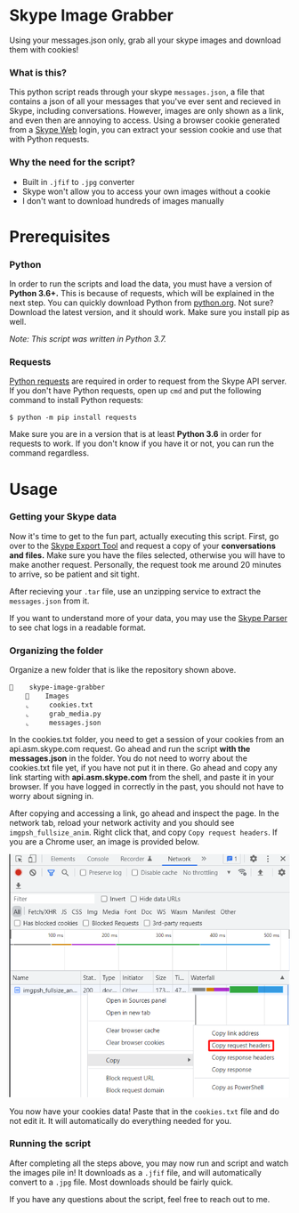 # Skype Image Grabber
Using your messages.json only, grab all your skype images and download them with cookies!

### What is this?
This python script reads through your skype `messages.json`, a file that contains a json of all your messages that you've ever sent and recieved in Skype, including conversations. However, images are only shown as a link, and even then are annoying to access. Using a browser cookie generated from a [Skype Web](https://web.skype.com/) login, you can extract your session cookie and use that with Python requests.

### Why the need for the script?
* Built in `.jfif` to `.jpg` converter
* Skype won't allow you to access your own images without a cookie
* I don't want to download hundreds of images manually

# Prerequisites
### Python
In order to run the scripts and load the data, you must have a version of **Python 3.6+.** This is because of requests, which will be explained in the next step. You can quickly download Python from [python.org](https://www.python.org/). Not sure? Download the latest version, and it should work. Make sure you install pip as well.

*Note: This script was written in Python 3.7.*

### Requests
[Python requests](https://pypi.org/project/requests/) are required in order to request from the Skype API server. If you don't have Python requests, open up `cmd` and put the following command to install Python requests:
```
$ python -m pip install requests
```
Make sure you are in a version that is at least **Python 3.6** in order for requests to work. If you don't know if you have it or not, you can run the command regardless.

# Usage
### Getting your Skype data
Now it's time to get to the fun part, actually executing this script. First, go over to the [Skype Export Tool](https://secure.skype.com/en/data-export) and request a copy of your **conversations and files.** Make sure you have the files selected, otherwise you will have to make another request. Personally, the request took me around 20 minutes to arrive, so be patient and sit tight. 

After recieving your `.tar` file, use an unzipping service to extract the `messages.json` from it. 

If you want to understand more of your data, you may use the [Skype Parser](https://go.skype.com/skype-parser) to see chat logs in a readable format.

### Organizing the folder

Organize a new folder that is like the repository shown above.
```
📁    skype-image-grabber
    📁    Images    
    ⌞     cookies.txt    
    ⌞     grab_media.py
    ⌞     messages.json
```
In the cookies.txt folder, you need to get a session of your cookies from an api.asm.skype.com request. Go ahead and run the script **with the messages.json** in the folder. You do not need to worry about the cookies.txt file yet, if you have not put it in there. Go ahead and copy any link starting with **api.asm.skype.com** from the shell, and paste it in your browser. If you have logged in correctly in the past, you should not have to worry about signing in. 

After copying and accessing a link, go ahead and inspect the page. In the network tab, reload your network activity and you should see `imgpsh_fullsize_anim`. Right click that, and copy `Copy request headers`. If you are a Chrome user, an image is provided below.

![image](https://raw.githubusercontent.com/Antichess/skype-image-grabber/main/images/network_inspect.png)

You now have your cookies data! Paste that in the `cookies.txt` file and do not edit it. It will automatically do everything needed for you.

### Running the script

After completing all the steps above, you may now run and script and watch the images pile in! It downloads as a `.jfif` file, and will automatically convert to a `.jpg` file. Most downloads should be fairly quick.

If you have any questions about the script, feel free to reach out to me.
